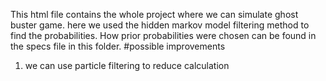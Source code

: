 This html file contains the whole project where we can simulate ghost buster game.
here we used the hidden markov model filtering method to find the probabilities.
How prior probabilities were chosen can be found in the specs file in this folder.
#possible improvements
1. we can use particle filtering to reduce calculation